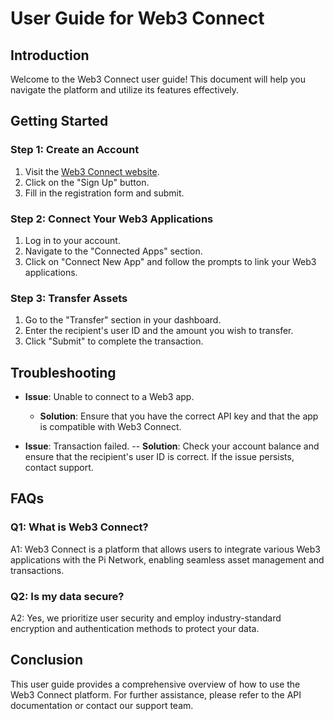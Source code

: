 # User Guide for Web3 Connect

## Introduction
Welcome to the Web3 Connect user guide! This document will help you navigate the platform and utilize its features effectively.

## Getting Started

### Step 1: Create an Account
1. Visit the [Web3 Connect website](https://web3connect-pi.com).
2. Click on the "Sign Up" button.
3. Fill in the registration form and submit.

### Step 2: Connect Your Web3 Applications
1. Log in to your account.
2. Navigate to the "Connected Apps" section.
3. Click on "Connect New App" and follow the prompts to link your Web3 applications.

### Step 3: Transfer Assets
1. Go to the "Transfer" section in your dashboard.
2. Enter the recipient's user ID and the amount you wish to transfer.
3. Click "Submit" to complete the transaction.

## Troubleshooting
- **Issue**: Unable to connect to a Web3 app.
  - **Solution**: Ensure that you have the correct API key and that the app is compatible with Web3 Connect.

- **Issue**: Transaction failed.
  -- **Solution**: Check your account balance and ensure that the recipient's user ID is correct. If the issue persists, contact support.

## FAQs

### Q1: What is Web3 Connect?
A1: Web3 Connect is a platform that allows users to integrate various Web3 applications with the Pi Network, enabling seamless asset management and transactions.

### Q2: Is my data secure?
A2: Yes, we prioritize user security and employ industry-standard encryption and authentication methods to protect your data.

## Conclusion
This user guide provides a comprehensive overview of how to use the Web3 Connect platform. For further assistance, please refer to the API documentation or contact our support team.
